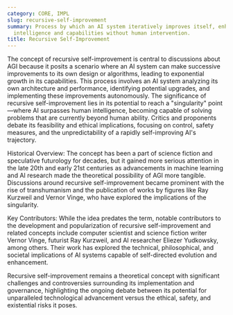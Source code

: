 ```yaml
---
category: CORE, IMPL
slug: recursive-self-improvement
summary: Process by which an AI system iteratively improves itself, enhancing its
  intelligence and capabilities without human intervention.
title: Recursive Self-Improvement
---
```


The concept of recursive self-improvement is central to discussions about AGI because it posits a scenario where an AI system can make successive improvements to its own design or algorithms, leading to exponential growth in its capabilities. This process involves an AI system analyzing its own architecture and performance, identifying potential upgrades, and implementing these improvements autonomously. The significance of recursive self-improvement lies in its potential to reach a "singularity" point—where AI surpasses human intelligence, becoming capable of solving problems that are currently beyond human ability. Critics and proponents debate its feasibility and ethical implications, focusing on control, safety measures, and the unpredictability of a rapidly self-improving AI's trajectory.

Historical Overview: The concept has been a part of science fiction and speculative futurology for decades, but it gained more serious attention in the late 20th and early 21st centuries as advancements in machine learning and AI research made the theoretical possibility of AGI more tangible. Discussions around recursive self-improvement became prominent with the rise of transhumanism and the publication of works by figures like Ray Kurzweil and Vernor Vinge, who have explored the implications of the singularity.

Key Contributors: While the idea predates the term, notable contributors to the development and popularization of recursive self-improvement and related concepts include computer scientist and science fiction writer Vernor Vinge, futurist Ray Kurzweil, and AI researcher Eliezer Yudkowsky, among others. Their work has explored the technical, philosophical, and societal implications of AI systems capable of self-directed evolution and enhancement.

Recursive self-improvement remains a theoretical concept with significant challenges and controversies surrounding its implementation and governance, highlighting the ongoing debate between its potential for unparalleled technological advancement versus the ethical, safety, and existential risks it poses.